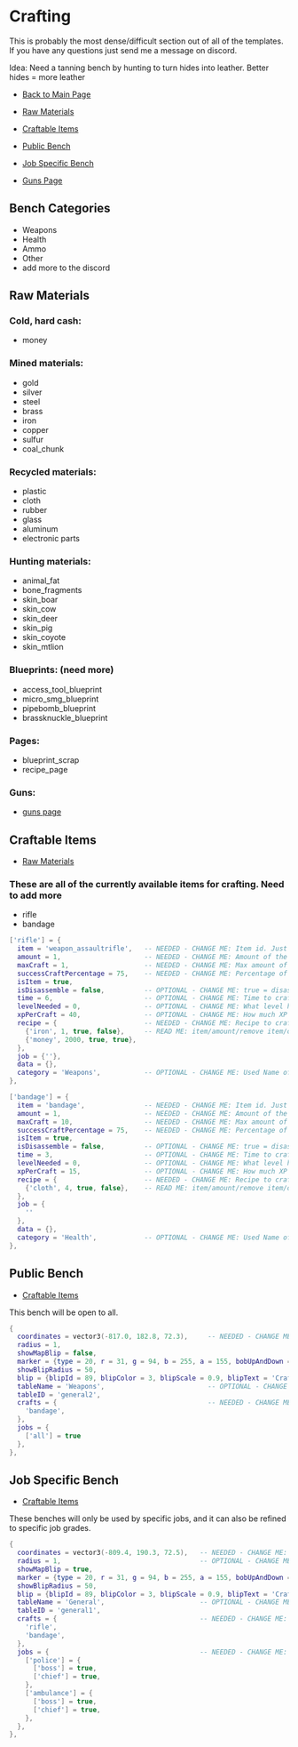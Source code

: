 # Crafting

This is probably the most dense/difficult section out of all of the templates.
If you have any questions just send me a message on discord.

Idea: Need a tanning bench by hunting to turn hides into leather. Better hides =
more leather

- [Back to Main Page](../README.md#alcatraz-templates)

- [Raw Materials](#raw-materials)
- [Craftable Items](#craftable-items)
- [Public Bench](#public-bench)
- [Job Specific Bench](#job-specific-bench)

- [Guns Page](./weapons/README.md#custom-guns)

## Bench Categories

- Weapons
- Health
- Ammo
- Other
- add more to the discord

## Raw Materials

### Cold, hard cash:

- money

### Mined materials:

- gold
- silver
- steel
- brass
- iron
- copper
- sulfur
- coal_chunk

### Recycled materials:

- plastic
- cloth
- rubber
- glass
- aluminum
- electronic parts

### Hunting materials:

- animal_fat
- bone_fragments
- skin_boar
- skin_cow
- skin_deer
- skin_pig
- skin_coyote
- skin_mtlion

### Blueprints: (need more)

- access_tool_blueprint
- micro_smg_blueprint
- pipebomb_blueprint
- brassknuckle_blueprint

### Pages:

- blueprint_scrap
- recipe_page

### Guns:

- [guns page](./weapons/README.md)

## Craftable Items

- [Raw Materials](#raw-materials)

### These are all of the currently available items for crafting. Need to add more

- rifle
- bandage

```lua
['rifle'] = {
  item = 'weapon_assaultrifle',   -- NEEDED - CHANGE ME: Item id. Just write out the item name as you see it, and I can find the proper name. Adding list of items soon.
  amount = 1,                     -- NEEDED - CHANGE ME: Amount of the item the player will receive
  maxCraft = 1,                   -- NEEDED - CHANGE ME: Max amount of crafts at a time
  successCraftPercentage = 75,    -- NEEDED - CHANGE ME: Percentage of successful craft 0 = 0% | 50 = 50% | 100 = 100%
  isItem = true,
  isDisassemble = false,          -- OPTIONAL - CHANGE ME: true = disassemble | false = craft
  time = 6,                       -- OPTIONAL - CHANGE ME: Time to craft (in seconds)
  levelNeeded = 0,                -- OPTIONAL - CHANGE ME: What level he needs to craft this item
  xpPerCraft = 40,                -- OPTIONAL - CHANGE ME: How much XP he receives after crafting this item
  recipe = {                      -- NEEDED - CHANGE ME: Recipe to craft it. Add more/less materials (materials list above) depending on the item
    {'iron', 1, true, false},     -- READ ME: item/amount/remove item/only true for money
    {'money', 2000, true, true},
  },
  job = {''},
  data = {},
  category = 'Weapons',           -- OPTIONAL - CHANGE ME: Used Name of the category
},
```

```lua
['bandage'] = {
  item = 'bandage',               -- NEEDED - CHANGE ME: Item id. Just write out the item name as you see it, and I can find the proper name. Adding list of items soon.
  amount = 1,                     -- NEEDED - CHANGE ME: Amount of the item the player will receive
  maxCraft = 10,                  -- NEEDED - CHANGE ME: Max amount of crafts at a time
  successCraftPercentage = 75,    -- NEEDED - CHANGE ME: Percentage of successful craft 0 = 0% | 50 = 50% | 100 = 100%
  isItem = true,
  isDisassemble = false,          -- OPTIONAL - CHANGE ME: true = disassemble | false = craft
  time = 3,                       -- OPTIONAL - CHANGE ME: Time to craft (in seconds)
  levelNeeded = 0,                -- OPTIONAL - CHANGE ME: What level he needs to craft this item
  xpPerCraft = 15,                -- OPTIONAL - CHANGE ME: How much XP he receives after crafting this item
  recipe = {                      -- NEEDED - CHANGE ME: Recipe to craft it. Add more/less materials (materials list above) depending on the item
    {'cloth', 4, true, false},    -- READ ME: item/amount/remove item/only true for money
  },
  job = {
    ''
  },
  data = {},
  category = 'Health',            -- OPTIONAL - CHANGE ME: Used Name of the category
},
```

## Public Bench

- [Craftable Items](#craftable-items)

This bench will be open to all.

```lua
{
  coordinates = vector3(-817.0, 182.8, 72.3),     -- NEEDED - CHANGE ME: coordinates of the table
  radius = 1,
  showMapBlip = false,
  marker = {type = 20, r = 31, g = 94, b = 255, a = 155, bobUpAndDown = 0, faceCamera = 0, rotate = 1, textureDict = 0, textureName = 0, drawOnEnts = 0},
  showBlipRadius = 50,
  blip = {blipId = 89, blipColor = 3, blipScale = 0.9, blipText = 'Crafting'},
  tableName = 'Weapons',                          -- OPTIONAL - CHANGE ME: Title
  tableID = 'general2',
  crafts = {                                      -- NEEDED - CHANGE ME: What items are available for crafting and the recipe. Add more from the list of Craftable Items above
    'bandage',
  },
  jobs = {
    ['all'] = true
  },
},
```

## Job Specific Bench

- [Craftable Items](#craftable-items)

These benches will only be used by specific jobs, and it can also be refined to
specific job grades.

```lua
{
  coordinates = vector3(-809.4, 190.3, 72.5),   -- NEEDED - CHANGE ME: coordinates of the table
  radius = 1,                                   -- OPTIONAL - CHANGE ME: radius of the table. 1 or 2 are sane values
  showMapBlip = true,
  marker = {type = 20, r = 31, g = 94, b = 255, a = 155, bobUpAndDown = 0, faceCamera = 0, rotate = 1, textureDict = 0, textureName = 0, drawOnEnts = 0},
  showBlipRadius = 50,
  blip = {blipId = 89, blipColor = 3, blipScale = 0.9, blipText = 'Crafting'},
  tableName = 'General',                        -- OPTIONAL - CHANGE ME: Title
  tableID = 'general1',
  crafts = {                                    -- NEEDED - CHANGE ME: What items are available for crafting and the recipe. Add more from the list of craftable items
    'rifle',
    'bandage',
  },
  jobs = {                                      -- NEEDED - CHANGE ME: What jobs are able to open the workbench
    ['police'] = {
      ['boss'] = true,
      ['chief'] = true,
    },
    ['ambulance'] = {
      ['boss'] = true,
      ['chief'] = true,
    },
  },
},
```
